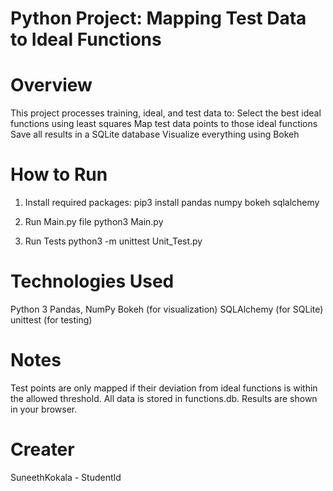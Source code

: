 # Python Project: Mapping Test Data to Ideal Functions

# Overview
This project processes training, ideal, and test data to:
Select the best ideal functions using least squares
Map test data points to those ideal functions
Save all results in a SQLite database
Visualize everything using Bokeh

# How to Run
1. Install required packages:
   pip3 install pandas numpy bokeh sqlalchemy

2. Run Main.py file
   python3 Main.py

3. Run Tests
   python3 -m unittest Unit_Test.py

# Technologies Used
   Python 3
   Pandas, NumPy
   Bokeh (for visualization)
   SQLAlchemy (for SQLite)
   unittest (for testing)

# Notes
   Test points are only mapped if their deviation from ideal functions is within the allowed threshold.
   All data is stored in functions.db.
   Results are shown in your browser.

# Creater
   SuneethKokala - StudentId